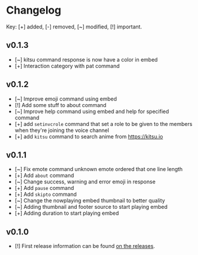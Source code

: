 # Changelog

Key: [+] added, [-] removed, [~] modified, [!] important.

## v0.1.3

- [~] kitsu command response is now have a color in embed
- [+] Interaction category with pat command

## v0.1.2

- [~] Improve emoji command using embed
- [!] Add some stuff to about command
- [~] Improve help command using embed and help for specified command
- [+] add `setinvcrole` command that set a role to be given to the members when they're joining the voice channel
- [+] add `kitsu` command to search anime from https://kitsu.io

## v0.1.1

- [~] Fix emote command unknown emote ordered that one line length
- [+] Add `about` command
- [~] Change success, warning and error emoji in response
- [+] Add `pause` command
- [+] Add `skipto` command
- [~] Change the nowplaying embed thumbnail to better quality
- [~] Adding thumbnail and footer source to start playing embed
- [+] Adding duration to start playing embed

## v0.1.0

- [!] First release information can be found [on the releases](https://github.com/SharifPoetra/thunder-java/releases/tag/0.1.0).
